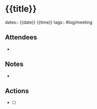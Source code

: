 # {{title}}
dates:: {{date}} {{time}}
tags:: #log/meeting

## Attendees
- 

## Notes
- 

## Actions
- [ ] 